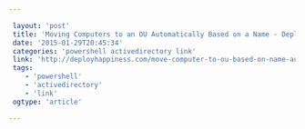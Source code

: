 ```yaml
---

 layout: 'post' 
 title: 'Moving Computers to an OU Automatically Based on a Name - DeployHappiness' 
 date: '2015-01-29T20:45:34' 
 categories: 'powershell activedirectory link' 
 link: 'http://deployhappiness.com/move-computer-to-ou-based-on-name-automatically/' 
 tags: 
    - 'powershell' 
    - 'activedirectory' 
    - 'link' 
 ogtype: 'article'

---
```



